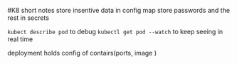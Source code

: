 #K8 short notes 
store insentive data in config map
store passwords and the rest in secrets 

`kubect describe pod` to debug 
`kubectl get pod --watch` to keep seeing in real time


deployment holds config of contairs(ports, image )